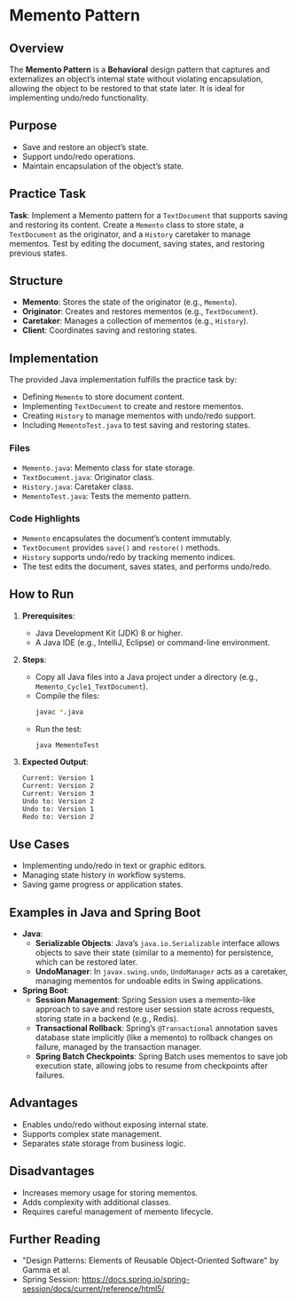 # Memento Pattern

## Overview
The **Memento Pattern** is a **Behavioral** design pattern that captures and externalizes an object’s internal state without violating encapsulation, allowing the object to be restored to that state later. It is ideal for implementing undo/redo functionality.

## Purpose
- Save and restore an object’s state.
- Support undo/redo operations.
- Maintain encapsulation of the object’s state.

## Practice Task
**Task**: Implement a Memento pattern for a `TextDocument` that supports saving and restoring its content. Create a `Memento` class to store state, a `TextDocument` as the originator, and a `History` caretaker to manage mementos. Test by editing the document, saving states, and restoring previous states.

## Structure
- **Memento**: Stores the state of the originator (e.g., `Memento`).
- **Originator**: Creates and restores mementos (e.g., `TextDocument`).
- **Caretaker**: Manages a collection of mementos (e.g., `History`).
- **Client**: Coordinates saving and restoring states.

## Implementation
The provided Java implementation fulfills the practice task by:
- Defining `Memento` to store document content.
- Implementing `TextDocument` to create and restore mementos.
- Creating `History` to manage mementos with undo/redo support.
- Including `MementoTest.java` to test saving and restoring states.

### Files
- `Memento.java`: Memento class for state storage.
- `TextDocument.java`: Originator class.
- `History.java`: Caretaker class.
- `MementoTest.java`: Tests the memento pattern.

### Code Highlights
- `Memento` encapsulates the document’s content immutably.
- `TextDocument` provides `save()` and `restore()` methods.
- `History` supports undo/redo by tracking memento indices.
- The test edits the document, saves states, and performs undo/redo.

## How to Run
1. **Prerequisites**:
   - Java Development Kit (JDK) 8 or higher.
   - A Java IDE (e.g., IntelliJ, Eclipse) or command-line environment.

2. **Steps**:
   - Copy all Java files into a Java project under a directory (e.g., `Memento_Cycle1_TextDocument`).
   - Compile the files:
     ```bash
     javac *.java
     ```
   - Run the test:
     ```bash
     java MementoTest
     ```

3. **Expected Output**:
   ```
   Current: Version 1
   Current: Version 2
   Current: Version 3
   Undo to: Version 2
   Undo to: Version 1
   Redo to: Version 2
   ```

## Use Cases
- Implementing undo/redo in text or graphic editors.
- Managing state history in workflow systems.
- Saving game progress or application states.

## Examples in Java and Spring Boot
- **Java**:
  - **Serializable Objects**: Java’s `java.io.Serializable` interface allows objects to save their state (similar to a memento) for persistence, which can be restored later.
  - **UndoManager**: In `javax.swing.undo`, `UndoManager` acts as a caretaker, managing mementos for undoable edits in Swing applications.
- **Spring Boot**:
  - **Session Management**: Spring Session uses a memento-like approach to save and restore user session state across requests, storing state in a backend (e.g., Redis).
  - **Transactional Rollback**: Spring’s `@Transactional` annotation saves database state implicitly (like a memento) to rollback changes on failure, managed by the transaction manager.
  - **Spring Batch Checkpoints**: Spring Batch uses mementos to save job execution state, allowing jobs to resume from checkpoints after failures.

## Advantages
- Enables undo/redo without exposing internal state.
- Supports complex state management.
- Separates state storage from business logic.

## Disadvantages
- Increases memory usage for storing mementos.
- Adds complexity with additional classes.
- Requires careful management of memento lifecycle.

## Further Reading
- "Design Patterns: Elements of Reusable Object-Oriented Software" by Gamma et al.
- Spring Session: https://docs.spring.io/spring-session/docs/current/reference/html5/